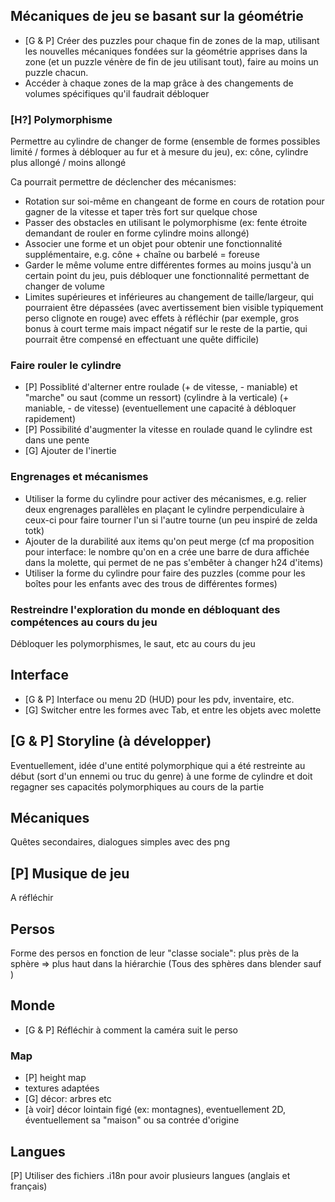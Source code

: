 ## Mécaniques de jeu se basant sur la géométrie

- [G & P] Créer des puzzles pour chaque fin de zones de la map, utilisant les nouvelles mécaniques fondées sur la géométrie apprises dans la zone (et un puzzle vénère de fin de jeu utilisant tout), faire au moins un puzzle chacun.
- Accéder à chaque zones de la map grâce à des changements de volumes spécifiques qu'il faudrait débloquer

### [H?] Polymorphisme

Permettre au cylindre de changer de forme (ensemble de formes possibles limité / formes à débloquer au fur et à mesure du jeu), ex: cône, cylindre plus allongé / moins allongé

Ca pourrait permettre de déclencher des mécanismes:
- Rotation sur soi-même en changeant de forme en cours de rotation pour gagner de la vitesse et taper très fort sur quelque chose
- Passer des obstacles en utilisant le polymorphisme (ex: fente étroite demandant de rouler en forme cylindre moins allongé)
- Associer une forme et un objet pour obtenir une fonctionnalité supplémentaire, e.g. cône + chaîne ou  barbelé = foreuse
- Garder le même volume entre différentes formes au moins jusqu'à un certain point du jeu, puis débloquer une fonctionnalité permettant de changer de volume 
- Limites supérieures et inférieures au changement de taille/largeur, qui pourraient être dépassées (avec avertissement bien visible typiquement perso clignote en rouge) avec effets à réfléchir (par exemple, gros bonus à court terme mais impact négatif sur le reste de la partie, qui pourrait être compensé en effectuant une quête difficile)

### Faire rouler le cylindre

- [P] Possiblité d'alterner entre roulade (+ de vitesse, - maniable) et "marche" ou saut (comme un ressort) (cylindre à la verticale) (+ maniable, - de vitesse) (eventuellement une capacité à débloquer rapidement)
- [P] Possibilité d'augmenter la vitesse en roulade quand le cylindre est dans une pente
- [G] Ajouter de l'inertie

### Engrenages et mécanismes

- Utiliser la forme du cylindre pour activer des mécanismes, e.g. relier deux engrenages parallèles en plaçant le cylindre perpendiculaire à ceux-ci pour faire tourner l'un si l'autre tourne (un peu inspiré de zelda totk)
- Ajouter de la durabilité aux items qu'on peut merge (cf ma proposition pour interface: le nombre qu'on en a crée une barre de dura affichée dans la molette, qui permet de ne pas s'embêter à changer h24 d'items)
- Utiliser la forme du cylindre pour faire des puzzles (comme pour les boîtes pour les enfants avec des trous de différentes formes)

### Restreindre l'exploration du monde en débloquant des compétences au cours du jeu

Débloquer les polymorphismes, le saut, etc au cours du jeu

## Interface

- [G & P] Interface ou menu 2D (HUD) pour les pdv, inventaire, etc.
- [G] Switcher entre les formes avec Tab, et entre les objets avec molette

## [G & P] Storyline (à développer)

Eventuellement, idée d'une entité polymorphique qui a été restreinte au début (sort d'un ennemi ou truc du genre) à une forme de cylindre et doit regagner ses capacités polymorphiques au cours de la partie

## Mécaniques

Quêtes secondaires, dialogues simples avec des png

## [P] Musique de jeu

A réfléchir

## Persos

Forme des persos en fonction de leur "classe sociale": plus près de la sphère => plus haut dans la hiérarchie
(Tous des sphères dans blender sauf )

## Monde

- [G & P] Réfléchir à comment la caméra suit le perso

### Map

- [P] height map
- textures adaptées
- [G] décor: arbres etc
- [à voir] décor lointain figé (ex: montagnes), eventuellement 2D, éventuellement sa "maison" ou sa contrée d'origine

## Langues
[P] Utiliser des fichiers .i18n pour avoir plusieurs langues (anglais et français)
